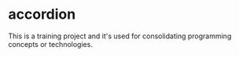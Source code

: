 # accordion

This is a training project and it's used for consolidating programming concepts or technologies.
